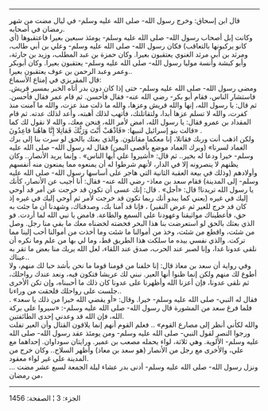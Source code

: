 ------------------------------------------------------------------------

قال ابن إسحاق: وخرج رسول الله- صلى الله عليه وسلم- في ليال مضت من شهر
رمضان في أصحابه.  
وكانت إبل أصحاب رسول الله- صلى الله عليه وسلم- يومئذ سبعين بعيرا
فاعتقبوها (أي كانو يركبونها بالتعاقب) فكان رسول الله- صلى الله عليه
وسلم- وعلي بن أبي طالب، ومرثد بن أبي مرثد الغنوي يعتقبون بعيرا. وكان
حمزة بن عبد المطلب، وزيد بن حارثة، وأبو كبشة وأنسة موليا رسول الله- صلى
الله عليه وسلم- يعتقبون بعيرا. وكان أبوبكر وعمر وعبد الرحمن بن عوف
يعتقبون بعيرا..  
قال المقريزي في إمتاع الأسماع:  
ومضى رسول الله- صلى الله عليه وسلم- حتى إذا كان دون بدر أتاه الخبر بمسير
قريش. فاستشار الناس، فقام أبو بكر- رضي الله عنه- فقال فأحسن. ثم قام عمر
فقال فأحسن. ثم قال: يا رسول الله، إنها والله قريش وعزها، والله ما ذلت
منذ عزت، والله ما آمنت منذ كفرت، والله لا تسلم عزها أبدا، ولتقاتلنك،
فأتهب لذلك أهبته، وأعد لذلك عدته. ثم قام المقداد بن عمرو فقال: يا رسول
الله، امض لأمر الله، فنحن معك، والله لا نقول لك كما قالت بنو إسرائيل
لنبيها: «فَاذْهَبْ أَنْتَ وَرَبُّكَ فَقاتِلا إِنَّا هاهُنا قاعِدُونَ» .  
ولكن اذهب أنت وربك فقاتلا، إنا معكما مقاتلون. والذي بعثك بالحق لو سرت
بنا إلى برك الغماد لسرنا» (وبرك الغماد موضع بأقصى اليمن) فقال له رسول
الله- صلى الله عليه وسلم- خيرا ودعا له بخير.. ثم قال: «أشيروا علي أيها
الناس» . وإنما يريد الأنصار.. وكان يظنهم لا ينصرونه إلا في الدار، لأنهم
شرطوا له أن يمنعوه مما يمنعون منه أنفسهم وأولادهم (وذلك في بيعة العقبة
الثانية التي هاجر على أساسها رسول الله- صلى الله عليه وسلم- إلى المدينة)
فقام سعد بن معاذ- رضي الله عنه- فقال: أنا أجيب عن الأنصار، كأنك يا رسول
الله تريدنا! قال: «أجل» . قال: إنك عسى أن تكون قد خرجت عن أمر قد أوحي
إليك في غيره (يعني كما يبدو أنك ربما تكون قد خرجت لأمر ثم أوحي إليك في
غيره إذ كان قد خرج للعير ثم عرض النفير) ، فإنا قد آمنا بك، وصدقناك،
وشهدنا أن ما جئت به حق، فأعطيناك مواثيقنا وعهودنا على السمع والطاعة.
فامض يا نبي الله لما أردت. فو الذي بعثك بالحق لو استعرضت بنا هذا البحر
فخضته لخضناه معك ما بقي منا رجل. وصل من شئت، واقطع من شئت، وخذ من
أموالنا ما شئت وما أخذت من أموالنا أحب إلينا مما تركت. والذي نفسي بيده
ما سلكت هذا الطريق قط، وما لي بها من علم وما نكره أن نلقى عدونا غدا،
وإنا لصبر عند الحرب، صدق عند اللقاء، لعل الله يريك منا بعض ما تقر به
عيناك..  
وفي رواية أن سعد بن معاذ قال: إنا خلفنا من قومنا قوما ما نحن بأشد حبا لك
منهم، ولا أطوع لك منهم ولكن إنما ظنوا أنها العير. نبني لك عريشا فتكون
فيه، ونعد عندك رواحلك، ثم نلقى عدونا، فإن أعزنا الله وأظهرنا على عدونا
كان ذلك ما أحببناه، وإن تكن الأخرى جلست على رواحلك فلحقت من وراءنا..  
فقال له النبي- صلى الله عليه وسلم- خيرا. وقال: «أو يقضي الله خيرا من ذلك
يا سعد» . فلما فرغ سعد من المشورة قال رسول الله- صلى الله عليه وسلم-:
«سيروا على بركة الله، فإن الله قد وعدني إحدى الطائفتين.  
والله لكأني أنظر إلى مصارع القوم» .. فعلم القوم أنهم إنما يلاقون القتال
وأن العير تفلت ورجوا النصر لقول النبي- صلى الله عليه وسلم- ومن يومئذ عقد
رسول الله- صلى الله عليه وسلم- الألوية. وهي ثلاثة، لواء يحمله مصعب بن
عمير. ورايتان سوداوان. إحداهما مع علي، والأخرى مع رجل من الأنصار (هو سعد
بن معاذ) وأظهر السلاح.. وكان خرج من المدينة على غير لواء معقود.  
... ونزل رسول الله- صلى الله عليه وسلم- أدنى بدر عشاء ليلة الجمعة لسبع
عشر مضت من رمضان،

------------------------------------------------------------------------

الجزء: 3 ¦ الصفحة: 1456
